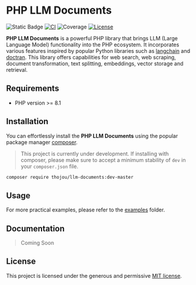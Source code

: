 # PHP LLM Documents

![Static Badge](https://img.shields.io/badge/PHP_Version-%3E%3D8.1-blue)
[![CI](https://github.com/thojou/php-llm-documents/actions/workflows/ci.yml/badge.svg)](https://github.com/thojou/php-llm-documents/actions/workflows/ci.yml)
![Coverage](https://img.shields.io/badge/coverage-100%25-green)
[![License](https://img.shields.io/github/license/thojou/php-llm-documents)](LICENSE)

**PHP LLM Documents** is a powerful PHP library that brings LLM (Large Language Model) functionality into the PHP ecosystem.
It incorporates various features inspired by popular Python libraries such as [langchain](https://python.langchain.com/docs/get_started/introduction) and [doctran](https://github.com/psychic-api/doctran).
This library offers capabilities for web search, web scraping, document transformation, text splitting, embeddings, vector storage and retrieval.

## Requirements
* PHP version >= 8.1

## Installation

You can effortlessly install the **PHP LLM Documents** using the popular package manager [composer](https://getcomposer.org/).

> This project is currently under development. If installing with composer, please make sure to accept a minimum stability of `dev` in your `composer.json` file.


```bash
composer require thojou/llm-documents:dev-master
```



## Usage

For more practical examples, please refer to the [examples](examples) folder.

## Documentation

> Coming Soon

## License

This project is licensed under the generous and permissive [MIT license](LICENSE).





